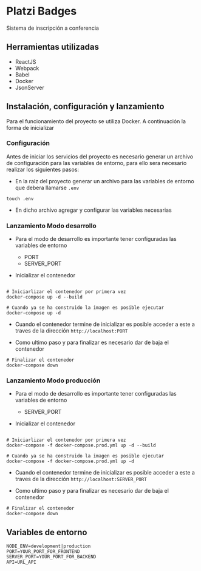 # Platzi Badges

Sistema de inscripción a conferencia

## Herramientas utilizadas

- ReactJS
- Webpack
- Babel
- Docker
- JsonServer

## Instalación, configuración y lanzamiento

Para el funcionamiento del proyecto se utiliza Docker. A continuación la forma de inicializar

### Configuración

Antes de iniciar los servicios del proyecto es necesario generar un archivo de configuración para las variables de entorno, para ello sera necesario realizar los siguientes pasos:

- En la raiz del proyecto generar un archivo para las variables de entorno que debera llamarse `.env`

```
touch .env
```
- En dicho archivo agregar y configurar las variables necesarias


### Lanzamiento Modo desarrollo

- Para el modo de desarrollo es importante tener configuradas las variables de entorno 
  - PORT
  - SERVER_PORT

- Inicializar el contenedor
```

# Iniciarlizar el contenedor por primera vez
docker-compose up -d --build

# Cuando ya se ha construido la imagen es posible ejecutar
docker-compose up -d

```
- Cuando el contenedor termine de inicializar es posible acceder a este a traves de la dirección `http://localhost:PORT`

- Como ultimo paso y para finalizar es necesario dar de baja el contenedor

```
# Finalizar el contenedor
docker-compose down
```

### Lanzamiento Modo producción

- Para el modo de desarrollo es importante tener configuradas las variables de entorno 
  - SERVER_PORT

- Inicializar el contenedor
```

# Iniciarlizar el contenedor por primera vez
docker-compose -f docker-compose.prod.yml up -d --build

# Cuando ya se ha construido la imagen es posible ejecutar
docker-compose -f docker-compose.prod.yml up -d

```
- Cuando el contenedor termine de inicializar es posible acceder a este a traves de la dirección `http://localhost:SERVER_PORT`

- Como ultimo paso y para finalizar es necesario dar de baja el contenedor

```
# Finalizar el contenedor
docker-compose down
```

## Variables de entorno

```
NODE_ENV=development|production
PORT=YOUR_PORT_FOR_FRONTEND
SERVER_PORT=YOUR_PORT_FOR_BACKEND
API=URL_API
```
